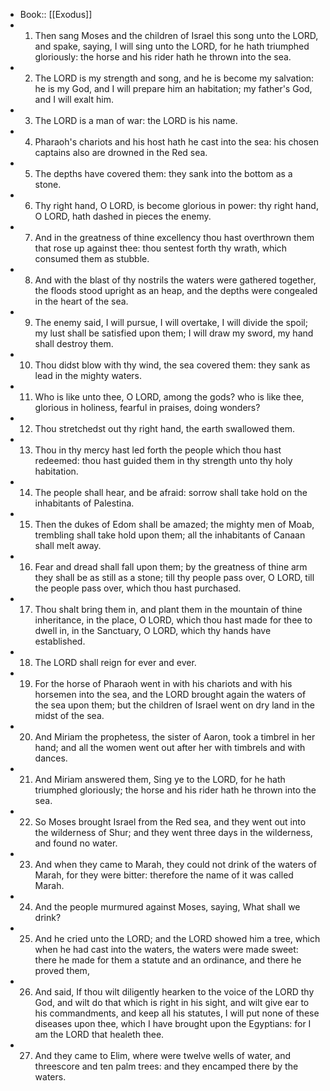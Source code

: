 - Book:: [[Exodus]]
- 1. Then sang Moses and the children of Israel this song unto the LORD, and spake, saying, I will sing unto the LORD, for he hath triumphed gloriously: the horse and his rider hath he thrown into the sea.
- 2. The LORD is my strength and song, and he is become my salvation: he is my God, and I will prepare him an habitation; my father's God, and I will exalt him.
- 3. The LORD is a man of war: the LORD is his name.
- 4. Pharaoh's chariots and his host hath he cast into the sea: his chosen captains also are drowned in the Red sea.
- 5. The depths have covered them: they sank into the bottom as a stone.
- 6. Thy right hand, O LORD, is become glorious in power: thy right hand, O LORD, hath dashed in pieces the enemy.
- 7. And in the greatness of thine excellency thou hast overthrown them that rose up against thee: thou sentest forth thy wrath, which consumed them as stubble.
- 8. And with the blast of thy nostrils the waters were gathered together, the floods stood upright as an heap, and the depths were congealed in the heart of the sea.
- 9. The enemy said, I will pursue, I will overtake, I will divide the spoil; my lust shall be satisfied upon them; I will draw my sword, my hand shall destroy them.
- 10. Thou didst blow with thy wind, the sea covered them: they sank as lead in the mighty waters.
- 11. Who is like unto thee, O LORD, among the gods? who is like thee, glorious in holiness, fearful in praises, doing wonders?
- 12. Thou stretchedst out thy right hand, the earth swallowed them.
- 13. Thou in thy mercy hast led forth the people which thou hast redeemed: thou hast guided them in thy strength unto thy holy habitation.
- 14. The people shall hear, and be afraid: sorrow shall take hold on the inhabitants of Palestina.
- 15. Then the dukes of Edom shall be amazed; the mighty men of Moab, trembling shall take hold upon them; all the inhabitants of Canaan shall melt away.
- 16. Fear and dread shall fall upon them; by the greatness of thine arm they shall be as still as a stone; till thy people pass over, O LORD, till the people pass over, which thou hast purchased.
- 17. Thou shalt bring them in, and plant them in the mountain of thine inheritance, in the place, O LORD, which thou hast made for thee to dwell in, in the Sanctuary, O LORD, which thy hands have established.
- 18. The LORD shall reign for ever and ever.
- 19. For the horse of Pharaoh went in with his chariots and with his horsemen into the sea, and the LORD brought again the waters of the sea upon them; but the children of Israel went on dry land in the midst of the sea.
- 20. And Miriam the prophetess, the sister of Aaron, took a timbrel in her hand; and all the women went out after her with timbrels and with dances.
- 21. And Miriam answered them, Sing ye to the LORD, for he hath triumphed gloriously; the horse and his rider hath he thrown into the sea.
- 22. So Moses brought Israel from the Red sea, and they went out into the wilderness of Shur; and they went three days in the wilderness, and found no water.
- 23. And when they came to Marah, they could not drink of the waters of Marah, for they were bitter: therefore the name of it was called Marah.
- 24. And the people murmured against Moses, saying, What shall we drink?
- 25. And he cried unto the LORD; and the LORD showed him a tree, which when he had cast into the waters, the waters were made sweet: there he made for them a statute and an ordinance, and there he proved them,
- 26. And said, If thou wilt diligently hearken to the voice of the LORD thy God, and wilt do that which is right in his sight, and wilt give ear to his commandments, and keep all his statutes, I will put none of these diseases upon thee, which I have brought upon the Egyptians: for I am the LORD that healeth thee.
- 27. And they came to Elim, where were twelve wells of water, and threescore and ten palm trees: and they encamped there by the waters.
